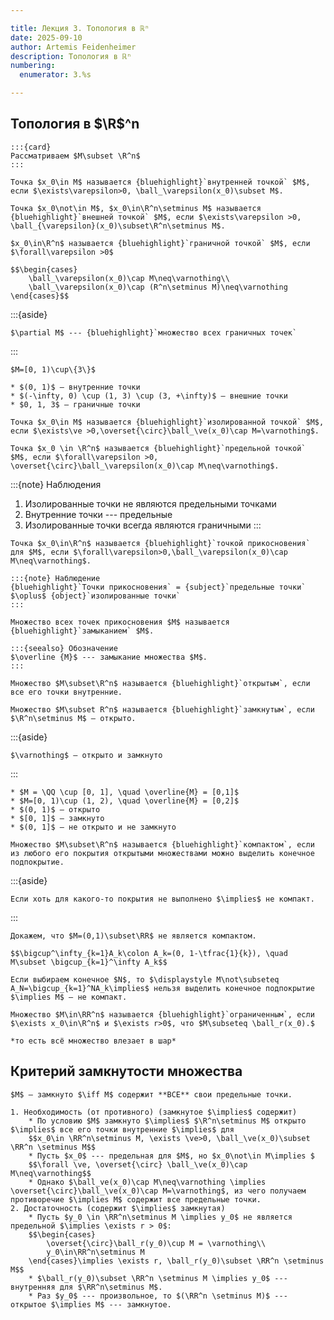 ```yaml
---

title: Лекция 3. Топология в ℝⁿ
date: 2025-09-10
author: Artemis Feidenheimer
description: Топология в ℝⁿ
numbering:
  enumerator: 3.%s

---
```


## Топология в $\R$^n

```{aside}
:::{card}
Рассматриваем $M\subset \R^n$
:::
```

```{prf:definition} Внутренняя точка
Точка $x_0\in M$ называется {bluehighlight}`внутренней точкой` $M$, если $\exists\varepsilon>0, \ball_\varepsilon(x_0)\subset M$.
```

```{prf:definition} Внешняя точка
Точка $x_0\not\in M$, $x_0\in\R^n\setminus M$ называется {bluehighlight}`внешней точкой` $M$, если $\exists\varepsilon >0, \ball_{\varepsilon}(x_0)\subset\R^n\setminus M$.
```

```{prf:definition} Граничная точка
$x_0\in\R^n$ называется {bluehighlight}`граничной точкой` $M$, если $\forall\varepsilon >0$

$$\begin{cases}
    \ball_\varepsilon(x_0)\cap M\neq\varnothing\\
    \ball_\varepsilon(x_0)\cap (R^n\setminus M)\neq\varnothing
\end{cases}$$
```

:::{aside}
```{seealso} Обозначение 
$\partial M$ --- {bluehighlight}`множество всех граничных точек`
```
:::

```{prf:example}
$M=[0, 1)\cup\{3\}$

* $(0, 1)$ — внутренние точки
* $(-\infty, 0) \cup (1, 3) \cup (3, +\infty)$ — внешние точки
* $0, 1, 3$ — граничные точки
```

```{prf:definition} Изолированная точка
Точка $x_0\in M$ называется {bluehighlight}`изолированной точкой` $M$, если $\exists\ve >0,\overset{\circ}\ball_\ve(x_0)\cap M=\varnothing$.
```

```{prf:definition} Предельная точка 
Точка $x_0 \in \R^n$ называется {bluehighlight}`предельной точкой` $M$, если $\forall\varepsilon >0, \overset{\circ}\ball_\varepsilon(x_0)\cap M\neq\varnothing$.
```

:::{note} Наблюдения 
1. Изолированные точки не являются предельными точками
2. Внутренние точки --- предельные
3. Изолированные точки всегда являются граничными
:::

```{prf:definition} Точка прикосновения
Точка $x_0\in\R^n$ называется {bluehighlight}`точкой прикосновения` для $M$, если $\forall\varepsilon>0,\ball_\varepsilon(x_0)\cap M\neq\varnothing$.

:::{note} Наблюдение
{bluehighlight}`Точки прикосновения` = {subject}`предельные точки` $\oplus$ {object}`изолированные точки`
:::
```

```{prf:definition} Замыкание
Множество всех точек прикосновения $M$ называется {bluehighlight}`замыканием` $M$.
```

```{aside}
:::{seealso} Обозначение
$\overline {M}$ --- замыкание множества $M$.
:::
```

```{prf:definition} Открытость
Множество $M\subset\R^n$ называется {bluehighlight}`открытым`, если все его точки внутренние.
```

```{prf:definition} Замкнутость
Множество $M\subset R^n$ называется {bluehighlight}`замкнутым`, если $\R^n\setminus M$ — открыто.
```

:::{aside}
```{note} Наблюдение
$\varnothing$ — открыто и замкнуто
```
:::

```{prf:example}
* $M = \QQ \cup [0, 1], \quad \overline{M} = [0,1]$
* $M=[0, 1)\cup (1, 2), \quad \overline{M} = [0,2]$
* $(0, 1)$ — открыто
* $[0, 1]$ — замкнуто
* $(0, 1]$ — не открыто и не замкнуто
```

```{prf:definition} Компакт
Множество $M\subset\R^n$ называется {bluehighlight}`компактом`, если из любого его покрытия открытыми множествами можно выделить конечное подпокрытие.
```

:::{aside}
```{note} Наблюдение
Если хоть для какого-то покрытия не выполнено $\implies$ не компакт.
```
:::

```{prf:example}
Докажем, что $M=(0,1)\subset\RR$ не является компактом.

$$\bigcup^\infty_{k=1}A_k\colon A_k=(0, 1-\tfrac{1}{k}), \quad M\subset \bigcup_{k=1}^\infty A_k$$

Если выбираем конечное $N$, то $\displaystyle M\not\subseteq A_N=\bigcup_{k=1}^NA_k\implies$ нельзя выделить конечное подпокрытие $\implies M$ — не компакт.
```

```{prf:definition} Ограниченность
Множество $M\in\RR^n$ называется {bluehighlight}`ограниченным`, если $\exists x_0\in\R^n$ и $\exists r>0$, что $M\subseteq \ball_r(x_0).$
```

```{aside}
*то есть всё множество влезает в шар*
```

## Критерий замкнутости множества

```{prf:theorem} Критерий замкнутости множества в $\R^n$
$M$ — замкнуто $\iff M$ содержит **ВСЕ** свои предельные точки.
```

```{prf:proof}
1. Необходимость (от противного) (замкнутое $\implies$ содержит)
    * По условию $M$ замкнуто $\implies$ $\R^n\setminus M$ открыто $\implies$ все его точки внутренние $\implies$ для 
    $$x_0\in \RR^n\setminus M, \exists \ve>0, \ball_\ve(x_0)\subset \RR^n \setminus M$$
    * Пусть $x_0$ --- предельная для $M$, но $x_0\not\in M\implies $ 
    $$\forall \ve, \overset{\circ} \ball_\ve(x_0)\cap M\neq\varnothing$$
    * Однако $\ball_ve(x_0)\cap M\neq\varnothing \implies \overset{\circ}\ball_\ve(x_0)\cap M=\varnothing$, из чего получаем противоречие $\implies M$ содержит все предельные точки.
2. Достаточность (содержит $\implies$ замкнутая)
    * Пусть $y_0 \in \RR^n\setminus M \implies y_0$ не является предельной $\implies \exists r > 0$: 
    $$\begin{cases}
        \overset{\circ}\ball_r(y_0)\cup M = \varnothing\\
        y_0\in\RR^n\setminus M 
    \end{cases}\implies \exists r, \ball_r(y_0)\subset \RR^n \setminus M$$
    * $\ball_r(y_0)\subset \RR^n \setminus M \implies y_0$ --- внутренняя для $\RR^n\setminus M$.
    * Раз $y_0$ --- произвольное, то $(\RR^n \setminus M)$ --- открытое $\implies M$ --- замкнутое.
```